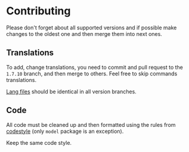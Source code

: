 # Contributing

Please don't forget about all supported versions and if possible make changes to the oldest one and then merge them into next ones.

## Translations

To add, change translations, you need to commit and pull request to the `1.7.10` branch, and then merge to others. Feel free to skip commands translations.

[Lang files](src/main/resources/assets/paniclecraft/lang/) should be identical in all version branches.

## Code

All code must be cleaned up and then formatted using the rules from [codestyle](codestyle) (only `model` package is an exception).

Keep the same code style.
